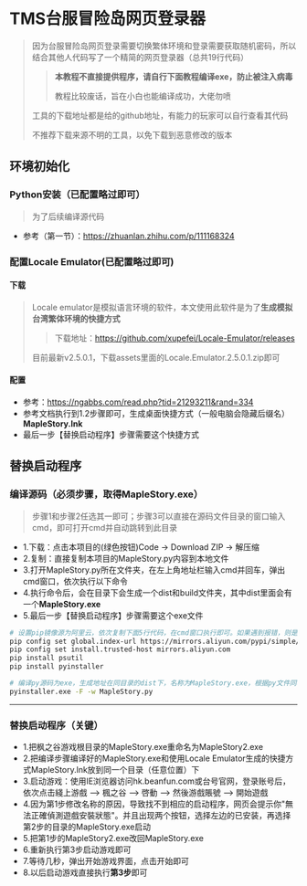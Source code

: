 # TMS台服冒险岛网页登录器
> 因为台服冒险岛网页登录需要切换繁体环境和登录需要获取随机密码，所以结合其他人代码写了一个精简的网页登录器（总共19行代码）
>> **本教程不直接提供程序，请自行下面教程编译exe，防止被注入病毒**
>>
>> 教程比较废话，旨在小白也能编译成功，大佬勿喷
> 
> 工具的下载地址都是给的github地址，有能力的玩家可以自行查看其代码
> 
> 不推荐下载来源不明的工具，以免下载到恶意修改的版本

## 环境初始化
### Python安装（已配置略过即可）
> 为了后续编译源代码
- 参考（第一节）：https://zhuanlan.zhihu.com/p/111168324
### 配置Locale Emulator(已配置略过即可)
#### 下载
> Locale emulator是模拟语言环境的软件，本文使用此软件是为了**生成模拟台湾繁体环境的快捷方式**
>
>> 下载地址：https://github.com/xupefei/Locale-Emulator/releases
> 
> 目前最新v2.5.0.1，下载assets里面的Locale.Emulator.2.5.0.1.zip即可

#### 配置
- 参考：https://ngabbs.com/read.php?tid=21293211&rand=334
- 参考文档执行到1.2步骤即可，生成桌面快捷方式（一般电脑会隐藏后缀名）**MapleStory.lnk**
- 最后一步【替换启动程序】步骤需要这个快捷方式

## 替换启动程序
### 编译源码（必须步骤，取得MapleStory.exe）
> 步骤1和步骤2任选其一即可；步骤3可以直接在源码文件目录的窗口输入cmd，即可打开cmd并自动跳转到此目录
- 1.下载：点击本项目的(绿色按钮)Code -> Download ZIP -> 解压缩
- 2.复制：直接复制本项目的MapleStory.py内容到本地文件
- 3.打开MapleStory.py所在文件夹，在左上角地址栏输入cmd并回车，弹出cmd窗口，依次执行以下命令
- 4.执行命令后，会在目录下会生成一个dist和build文件夹，其中dist里面会有一个**MapleStory.exe**
- 5.最后一步【替换启动程序】步骤需要这个exe文件
```bash
# 设置pip镜像源为阿里云，依次复制下面5行代码，在cmd窗口执行即可。如果遇到报错，则是第一步环境初始化没有成功
pip config set global.index-url https://mirrors.aliyun.com/pypi/simple/
pip config set install.trusted-host mirrors.aliyun.com
pip install psutil
pip install pyinstaller

# 编译py源码为exe，生成地址在同目录的dist下，名称为MapleStory.exe，根据py文件同名生成，如果名称不对则自行重命名即可
pyinstaller.exe -F -w MapleStory.py
```
---
### 替换启动程序（关键）
- 1.把枫之谷游戏根目录的MapleStory.exe重命名为MapleStory2.exe
- 2.把编译步骤编译好的MapleStory.exe和使用Locale Emulator生成的快捷方式MapleStory.lnk放到同一个目录（任意位置）下
- 3.启动游戏：使用IE浏览器访问hk.beanfun.com或台号官网，登录账号后，依次点击綫上游戲 --> 楓之谷 --> 啓動 --> 然後游戲賬號 --> 開始遊戲
- 4.因为第1步修改名称的原因，导致找不到相应的启动程序，网页会提示你"無法正確偵測遊戲安裝狀態"。并且出现两个按钮，选择左边的已安装，再选择第2步的目录的MapleStory.exe启动
- 5.把第1步的MapleStory2.exe改回MapleStory.exe
- 6.重新执行第3步启动游戏即可
- 7.等待几秒，弹出开始游戏界面，点击开始即可
- 8.以后启动游戏直接执行**第3步**即可

